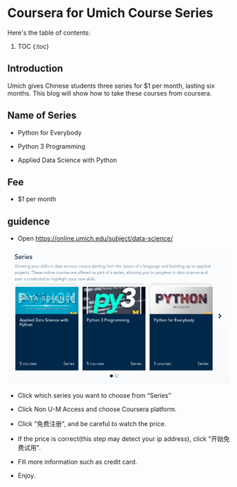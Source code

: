 # Coursera for Umich Course Series

Here's the table of contents:

1. TOC
{:toc}

## Introduction

Umich gives Chinese students three series for $1 per month, lasting six months. This blog will show how to take these courses from coursera.

## Name of Series


+ Python for Everybody

+ Python 3 Programming  

+ Applied Data Science with Python

## Fee

+ $1 per month

## guidence

+ Open <https://online.umich.edu/subject/data-science/>  

![Image of screen shot](/images/2020-02-23screenshot.png "Series")


+ Click which series you want to choose from “Series”

+ Click Non U-M Access and choose Coursera platform.

+ Click "免费注册", and be careful to watch the price.

+ If the price is correct(this step may detect your ip address), click "开始免费试用".

+ Fill more information such as credit card.

+ Enjoy.

